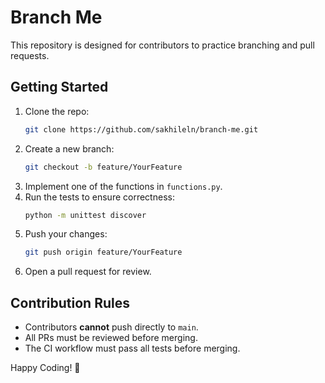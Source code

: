 # Branch Me
This repository is designed for contributors to practice branching and pull requests.

## Getting Started

1. Clone the repo:
   ```sh
   git clone https://github.com/sakhileln/branch-me.git
   ```
2. Create a new branch:
   ```sh
   git checkout -b feature/YourFeature
   ```
3. Implement one of the functions in `functions.py`.
4. Run the tests to ensure correctness:
   ```sh
   python -m unittest discover
   ```
5. Push your changes:
   ```sh
   git push origin feature/YourFeature
   ```
6. Open a pull request for review.

## Contribution Rules
- Contributors **cannot** push directly to `main`.
- All PRs must be reviewed before merging.
- The CI workflow must pass all tests before merging.

Happy Coding! 🚀
